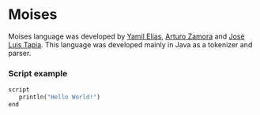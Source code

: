 # Moises
Moises language was developed by [Yamil Elías](https://github.com/yamilelias), [Arturo Zamora](https://github.com/amnes1a) and [José Luis Tapia](https://github.com/duxifer). This language was developed mainly in Java as a tokenizer and parser.
### Script example

```python
script
   println("Hello World!") 
end
```
